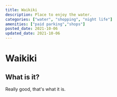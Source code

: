 ```yaml
---
title: Waikiki
description: Place to enjoy the water.
categories: ["water", "shopping", "night life"]
amenities: ["paid parking","shops"]
posted_date: 2021-10-06
updated_date: 2021-10-06
---
```


# Waikiki

## What is it?

Really good, that's what it is.